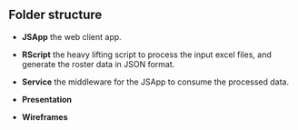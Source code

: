 ## Folder structure
* **JSApp** the web client app.
* **RScript** the heavy lifting script to process the input excel files, and generate the roster data in JSON format.
* **Service** the middleware for the JSApp to consume the processed data.

* **Presentation**
* **Wireframes**